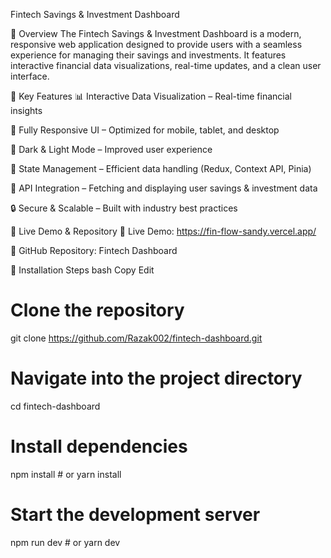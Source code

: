 Fintech Savings & Investment Dashboard

📌 Overview
The Fintech Savings & Investment Dashboard is a modern, responsive web application designed to provide users with a seamless experience for managing their savings and investments. It features interactive financial data visualizations, real-time updates, and a clean user interface.

🔹 Key Features
📊 Interactive Data Visualization – Real-time financial insights

📱 Fully Responsive UI – Optimized for mobile, tablet, and desktop

🌙 Dark & Light Mode – Improved user experience

🔄 State Management – Efficient data handling (Redux, Context API, Pinia)

🔗 API Integration – Fetching and displaying user savings & investment data

🔒 Secure & Scalable – Built with industry best practices

🚀 Live Demo & Repository
🔗 Live Demo: https://fin-flow-sandy.vercel.app/

📂 GitHub Repository: Fintech Dashboard



🔹 Installation Steps
bash
Copy
Edit
# Clone the repository
git clone https://github.com/Razak002/fintech-dashboard.git

# Navigate into the project directory
cd fintech-dashboard

# Install dependencies
npm install  # or yarn install

# Start the development server
npm run dev  # or yarn dev
